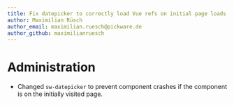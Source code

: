 ```yaml
---
title: Fix datepicker to correctly load Vue refs on initial page loads
author: Maximilian Rüsch
author_email: maximilian.ruesch@pickware.de
author_github: maximilianruesch
---
```

# Administration
* Changed `sw-datepicker` to prevent component crashes if the component is on the initially visited page.
